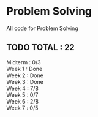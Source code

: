 # Problem Solving
All code for Problem Solving
  
## TODO TOTAL : 22

Midterm : 0/3  
Week 1 : Done  
Week 2 : Done  
Week 3 : Done  
Week 4 : 7/8  
Week 5 : 0/7  
Week 6 : 2/8  
Week 7 : 0/5  